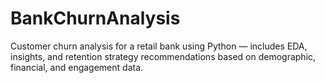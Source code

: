 # BankChurnAnalysis
Customer churn analysis for a retail bank using Python — includes EDA, insights, and retention strategy recommendations based on demographic, financial, and engagement data.
